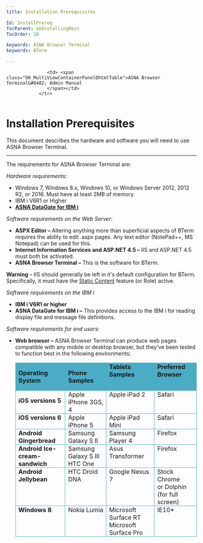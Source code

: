 ```yaml
---
title: Installation Prerequisites

Id: InstallPrereq
TocParent: emInstallingMain
TocOrder: 10

keywords: ASNA Browser Terminal
keywords: BTerm

---
```


<table>
			    <tr>

			       <td> <span class="OH_MultiViewContainerPanelDhtmlTable">ASNA Browser Terminal&#8482; Admin Manual
				   </span></td>
			    </tr>
</table>

# Installation Prerequisites
This document describes the hardware and software you will need to use ASNA Browser Terminal.

---

The requirements for ASNA Browser Terminal are:

*Hardware requirements:* 

- Windows 7, Windows 8.x, Windows 10, or Windows Server 2012, 2012 R2, or 2016. Must have at least 2MB 
						of memory.
- IBM i V6R1 or Higher
- **[ASNA 
					DataGate for IBM i ](emInstallingIBMi.html)**

*Software requirements on the Web Server:* 

- **ASPX Editor  &#8211;**  Altering anything more than superficial aspects of BTerm requires the ability to edit .aspx pages.
						Any text editor (NotePad++, MS Notepad) can be used for this.
- **Internet Information Services and ASP.NET 4.5 &#8211;**  IIS and ASP.NET 4.5 must both be activated.
- **ASNA Browser Terminal  &#8211;**  This is the software for BTerm.

**Warning** &#8211; IIS should generally be left in it's default configuration for BTerm. Specifically, it must have the <a href="https://technet.microsoft.com/en-us/library/cc732612(v=ws.10).aspx">Static Content</a> feature (or Role) active. 

*Software requirements on the IBM i* 

- **IBM i V6R1 or higher**
- **ASNA DataGate for IBM i &#8211;**  This 
						provides access to the IBM i for reading display file 
						and message file definitions.

*Software requirements for end users:* 

- **Web browser &#8211;**  ASNA Browser Terminal can 
						produce web pages compatible with any mobile or desktop 
						browser, but they've been tested to function best in the 
						following environments:<table border="1" cellPadding="0" cellSpacing="0" style="BORDER-BOTTOM-STYLE: none; BORDER-LEFT-STYLE: none; BORDER-COLLAPSE: collapse; BORDER-TOP-STYLE: none; BORDER-RIGHT-STYLE: none">
							<tr>
								<td style="BORDER-BOTTOM-STYLE: none; BORDER-LEFT: #4bacc6 1pt solid; PADDING-BOTTOM: 0px; BACKGROUND-COLOR: #4bacc6; PADDING-LEFT: 5.4pt; WIDTH: 159.6pt; PADDING-RIGHT: 5.4pt; BORDER-RIGHT-STYLE: none; BORDER-TOP: #4bacc6 1pt solid; PADDING-TOP: 0px" vAlign="top" width="266">
								<span style="BACKGROUND-COLOR: #4bacc6">

 **Operating System** 								</span></td>
								<td style="BORDER-BOTTOM: #4bacc6 1pt; BORDER-LEFT: #4bacc6 1pt solid; PADDING-BOTTOM: 0px; BACKGROUND-COLOR: #4bacc6; PADDING-LEFT: 5.4pt; WIDTH: 159.6pt; PADDING-RIGHT: 5.4pt; BORDER-TOP: #4bacc6 1pt solid; BORDER-RIGHT: #4bacc6 1pt solid; PADDING-TOP: 0px" vAlign="top" width="266">
								<span style="BACKGROUND-COLOR: #4bacc6">

 **Phone Samples** 
								</span></td>
								<td style="BORDER-BOTTOM-STYLE: none; PADDING-BOTTOM: 0px; BACKGROUND-COLOR: #4bacc6; BORDER-LEFT-STYLE: none; PADDING-LEFT: 5.4pt; WIDTH: 159.6pt; PADDING-RIGHT: 5.4pt; BORDER-TOP: #4bacc6 1pt solid; BORDER-RIGHT: #4bacc6 1pt solid; PADDING-TOP: 0px" vAlign="top" width="266">
								<span style="BACKGROUND-COLOR: #4bacc6">
 **Tablets Samples** 
								</span></td>
								<td style="BORDER-BOTTOM-STYLE: none; PADDING-BOTTOM: 0px; BACKGROUND-COLOR: #4bacc6; BORDER-LEFT-STYLE: none; PADDING-LEFT: 5.4pt; WIDTH: 159.6pt; PADDING-RIGHT: 5.4pt; BORDER-TOP: #4bacc6 1pt solid; BORDER-RIGHT: #4bacc6 1pt solid; PADDING-TOP: 0px" vAlign="top" width="266">
 **Preferred Browser** </td>
							</tr>
							<tr>
								<td style="BORDER-BOTTOM: #4bacc6 1pt solid; BORDER-LEFT: #4bacc6 1pt solid; PADDING-BOTTOM: 0px; PADDING-LEFT: 5.4pt; WIDTH: 159.6pt; PADDING-RIGHT: 5.4pt; BORDER-TOP: #4bacc6 1pt solid; BORDER-RIGHT: #4bacc6 1pt; PADDING-TOP: 0px" vAlign="top" width="266">

 **iOS versions 5** 
								</td>
								<td style="BORDER-BOTTOM: #4bacc6 1pt solid; BORDER-LEFT: #4bacc6 1pt solid; PADDING-BOTTOM: 0px; PADDING-LEFT: 5.4pt; WIDTH: 159.6pt; PADDING-RIGHT: 5.4pt; BORDER-TOP: #4bacc6 1pt solid; BORDER-RIGHT: #4bacc6 1pt solid; PADDING-TOP: 0px" vAlign="top" width="266">
								Apple iPhone 3GS, 4
															</td>
								<td style="BORDER-BOTTOM: #4bacc6 1pt solid; BORDER-LEFT: #4bacc6 1pt; PADDING-BOTTOM: 0px; PADDING-LEFT: 5.4pt; WIDTH: 159.6pt; PADDING-RIGHT: 5.4pt; BORDER-TOP: #4bacc6 1pt solid; BORDER-RIGHT: #4bacc6 1pt solid; PADDING-TOP: 0px" vAlign="top" width="266">
								Apple iPad 2								</td>
								<td style="BORDER-BOTTOM: #4bacc6 1pt solid; BORDER-LEFT: #4bacc6 1pt; PADDING-BOTTOM: 0px; PADDING-LEFT: 5.4pt; WIDTH: 159.6pt; PADDING-RIGHT: 5.4pt; BORDER-TOP: #4bacc6 1pt solid; BORDER-RIGHT: #4bacc6 1pt solid; PADDING-TOP: 0px" vAlign="top" width="266">
							Safari
								</td>
							</tr>
							<tr>
								<td style="BORDER-BOTTOM-STYLE: none; BORDER-LEFT: #4bacc6 1pt solid; PADDING-BOTTOM: 0px; PADDING-LEFT: 5.4pt; WIDTH: 159.6pt; PADDING-RIGHT: 5.4pt; BORDER-TOP-STYLE: none; BORDER-RIGHT-STYLE: none; PADDING-TOP: 0px" vAlign="top" width="266">
 **iOS versions 6** 								</td>
								<td style="BORDER-BOTTOM-STYLE: none; BORDER-LEFT: #4bacc6 1pt solid; PADDING-BOTTOM: 0px; PADDING-LEFT: 5.4pt; WIDTH: 159.6pt; PADDING-RIGHT: 5.4pt; BORDER-TOP-STYLE: none; BORDER-RIGHT: #4bacc6 1pt solid; PADDING-TOP: 0px" vAlign="top" width="266">
								Apple iPhone 5
														</td>
								<td style="BORDER-BOTTOM-STYLE: none; PADDING-BOTTOM: 0px; BORDER-LEFT-STYLE: none; PADDING-LEFT: 5.4pt; WIDTH: 159.6pt; PADDING-RIGHT: 5.4pt; BORDER-TOP-STYLE: none; BORDER-RIGHT: #4bacc6 1pt solid; PADDING-TOP: 0px" vAlign="top" width="266">
								Apple iPad Mini
								</td>
								<td style="BORDER-BOTTOM-STYLE: none; PADDING-BOTTOM: 0px; BORDER-LEFT-STYLE: none; PADDING-LEFT: 5.4pt; WIDTH: 159.6pt; PADDING-RIGHT: 5.4pt; BORDER-TOP-STYLE: none; BORDER-RIGHT: #4bacc6 1pt solid; PADDING-TOP: 0px" vAlign="top" width="266">
								Safari
								</td>
							</tr>
							<tr>
								<td style="BORDER-BOTTOM: #4bacc6 1pt solid; BORDER-LEFT: #4bacc6 1pt solid; PADDING-BOTTOM: 0px; PADDING-LEFT: 5.4pt; WIDTH: 159.6pt; PADDING-RIGHT: 5.4pt; BORDER-TOP: #4bacc6 1pt solid; BORDER-RIGHT: #4bacc6 1pt; PADDING-TOP: 0px" vAlign="top" width="266">
 **Android Gingerbread** 
								</td>
								<td style="BORDER-BOTTOM: #4bacc6 1pt solid; BORDER-LEFT: #4bacc6 1pt solid; PADDING-BOTTOM: 0px; PADDING-LEFT: 5.4pt; WIDTH: 159.6pt; PADDING-RIGHT: 5.4pt; BORDER-TOP: #4bacc6 1pt solid; BORDER-RIGHT: #4bacc6 1pt solid; PADDING-TOP: 0px" vAlign="top" width="266">
								Samsung Galaxy S II
								</td>
								<td style="BORDER-BOTTOM: #4bacc6 1pt solid; BORDER-LEFT: #4bacc6 1pt; PADDING-BOTTOM: 0px; PADDING-LEFT: 5.4pt; WIDTH: 159.6pt; PADDING-RIGHT: 5.4pt; BORDER-TOP: #4bacc6 1pt solid; BORDER-RIGHT: #4bacc6 1pt solid; PADDING-TOP: 0px" vAlign="top" width="266">
								Samsung Player 4
								</td>
								<td style="BORDER-BOTTOM: #4bacc6 1pt solid; BORDER-LEFT: #4bacc6 1pt; PADDING-BOTTOM: 0px; PADDING-LEFT: 5.4pt; WIDTH: 159.6pt; PADDING-RIGHT: 5.4pt; BORDER-TOP: #4bacc6 1pt solid; BORDER-RIGHT: #4bacc6 1pt solid; PADDING-TOP: 0px" vAlign="top" width="266">
								Firefox
								</td>
							</tr>
							<tr>
								<td style="padding: 0px 5.4pt; BORDER-BOTTOM-STYLE: none; BORDER-LEFT: #4bacc6 1pt solid; WIDTH: 159.6pt; BORDER-TOP-STYLE: none; BORDER-RIGHT-STYLE: none; height: 36px;" vAlign="top" width="266">
 **Android 
									Ice-cream-sandwich** 
								</td>
								<td style="padding: 0px 5.4pt; BORDER-BOTTOM-STYLE: none; BORDER-LEFT: #4bacc6 1pt solid; WIDTH: 159.6pt; BORDER-TOP-STYLE: none; BORDER-RIGHT: #4bacc6 1pt solid; height: 36px;" vAlign="top" width="266">
								Samsung Galaxy S III
								HTC One
								</td>
								<td style="padding: 0px 5.4pt; BORDER-BOTTOM-STYLE: none; BORDER-LEFT-STYLE: none; WIDTH: 159.6pt; BORDER-TOP-STYLE: none; BORDER-RIGHT: #4bacc6 1pt solid; height: 36px;" vAlign="top" width="266">
								Asus Transformer
								</td>
								<td style="padding: 0px 5.4pt; BORDER-BOTTOM-STYLE: none; BORDER-LEFT-STYLE: none; WIDTH: 159.6pt; BORDER-TOP-STYLE: none; BORDER-RIGHT: #4bacc6 1pt solid; height: 36px;" vAlign="top" width="266">
								Firefox
								</td>
							</tr>
							<tr>
								<td style="padding: 0px 5.4pt; border-bottom: 1pt solid #4bacc6; border-left: 1pt solid #4bacc6; WIDTH: 159.6pt; BORDER-TOP: #4bacc6 1pt solid; BORDER-RIGHT: #4bacc6 1pt; height: 38px;" vAlign="top" width="266">
 **Android Jellybean** 
								</td>
								<td style="border: 1pt solid #4bacc6; padding: 0px 5.4pt; WIDTH: 159.6pt; height: 38px;" vAlign="top" width="266">
								HTC Droid DNA
								</td>
								<td style="padding: 0px 5.4pt; border-bottom: 1pt solid #4bacc6; border-left: 1pt none #4bacc6; WIDTH: 159.6pt; BORDER-TOP: #4bacc6 1pt solid; BORDER-RIGHT: #4bacc6 1pt solid; height: 38px;" vAlign="top" width="266">
								Google Nexus 7
								</td>
								<td style="padding: 0px 5.4pt; border-bottom: 1pt solid #4bacc6; border-left: 1pt none #4bacc6; WIDTH: 159.6pt; BORDER-TOP: #4bacc6 1pt solid; BORDER-RIGHT: #4bacc6 1pt solid; height: 38px;" vAlign="top" width="266">
								Stock Chrome <br />or 
									Dolphin (for full screen)
								</td>
							</tr>
							<tr>
								<td style="BORDER-BOTTOM: #4bacc6 1pt solid; BORDER-LEFT: #4bacc6 1pt solid; PADDING-BOTTOM: 0px; PADDING-LEFT: 5.4pt; WIDTH: 159.6pt; PADDING-RIGHT: 5.4pt; BORDER-TOP-STYLE: none; BORDER-RIGHT-STYLE: none; PADDING-TOP: 0px" vAlign="top" width="266">
 **Windows 8** 
								</td>
								<td style="BORDER-BOTTOM: #4bacc6 1pt solid; BORDER-LEFT: #4bacc6 1pt solid; PADDING-BOTTOM: 0px; PADDING-LEFT: 5.4pt; WIDTH: 159.6pt; PADDING-RIGHT: 5.4pt; BORDER-TOP: #4bacc6 1pt; BORDER-RIGHT: #4bacc6 1pt solid; PADDING-TOP: 0px" vAlign="top" width="266">
								Nokia Lumia
								</td>
								<td style="BORDER-BOTTOM: #4bacc6 1pt solid; PADDING-BOTTOM: 0px; BORDER-LEFT-STYLE: none; PADDING-LEFT: 5.4pt; WIDTH: 159.6pt; PADDING-RIGHT: 5.4pt; BORDER-TOP-STYLE: none; BORDER-RIGHT: #4bacc6 1pt solid; PADDING-TOP: 0px" vAlign="top" width="266">
								Microsoft Surface RT
								Microsoft Surface Pro
								</td>
								<td style="BORDER-BOTTOM: #4bacc6 1pt solid; PADDING-BOTTOM: 0px; BORDER-LEFT-STYLE: none; PADDING-LEFT: 5.4pt; WIDTH: 159.6pt; PADDING-RIGHT: 5.4pt; BORDER-TOP-STYLE: none; BORDER-RIGHT: #4bacc6 1pt solid; PADDING-TOP: 0px" vAlign="top" width="266">
								IE10*
								</td>
							</tr>
</table>

